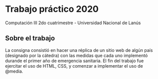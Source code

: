 # Trabajo práctico 2020
Computación III 2do cuatrimestre - Universidad Nacional de Lanús

## Sobre el trabajo
La consigna consistió en hacer una réplica de un sitio web de algún país (designado por la cátedra) con las medidas que cada uno implementó durande el primer año de emergencia sanitaria. El fin del trabajo fue ejercitar el uso de HTML, CSS, y comenzar a implementar el uso de @media. 
